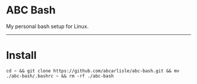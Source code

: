 ABC Bash
================================

My personal bash setup for Linux.

---

# Install
    cd ~ && git clone https://github.com/abcarlisle/abc-bash.git && mv ./abc-bash/.bashrc ~ && rm -rf ./abc-bash
